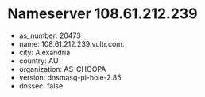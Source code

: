 # Nameserver 108.61.212.239

* as_number: 20473
* name: 108.61.212.239.vultr.com.
* city: Alexandria
* country: AU
* organization: AS-CHOOPA
* version: dnsmasq-pi-hole-2.85
* dnssec: false
